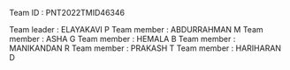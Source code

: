 Team ID  :  PNT2022TMID46346
 
Team leader : ELAYAKAVI P
Team member :  ABDURRAHMAN M
Team member : ASHA G
Team member : HEMALA B
Team member : MANIKANDAN R
Team member : PRAKASH T
Team member : HARIHARAN D
